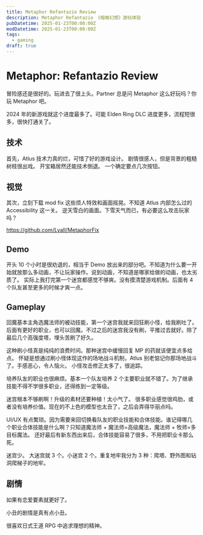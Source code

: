 ```yaml
---
title: Metaphor Refantazio Review
description: Metaphor Refantazio 《暗喻幻想》游玩体验
pubDatetime: 2025-01-23T00:00:00Z
modDatetime: 2025-01-23T00:00:00Z
tags:
  - gaming
draft: true
---
```


# Metaphor: Refantazio Review

冒险感还是很好的。玩进去了很上头。Partner 总是问 Metaphor 这么好玩吗？你玩 Metaphor 吧。

2024 年的新游戏就这个进度最多了。可能 Elden Ring DLC 进度更多，流程短很多，很快打通关了。

## 技术

首先，Atlus 技术力真的烂，可惜了好的游戏设计。
剧情很感人，但是背景的粗糙树枝很出戏。
开宝箱居然还能技术倒退。
一个确定要点几次按钮。

## 视觉

其次，立刻下载 mod fix 这些烦人特效和画面摇晃。不知道 Atlus 内部怎么过的 Accessibility 这一关。
逆天雪白的画面。下雪天气而已，有必要这么攻击玩家吗？

https://github.com/Lyall/MetaphorFix

## Demo

开头 10 个小时是很劝退的，相当于 Demo 放出来的部分吧。不知道为什么要一开始就放那么多动画，不让玩家操作。说到动画，不知道是哪家给做的动画，也太劣质了。
实际上我打完第一个迷宫都感觉不够爽。没有摸清楚游戏机制。后面有 4 个队友甚至更多的时候才爽一点。

## Gameplay

回魔基本主角选魔法师的被动技能，第一个迷宫我就来回狂刷小怪，给我刷吐了。
后面有更好的职业，也可以回魔。不过之后的迷宫我没有刷，平推过去就好。除了最后几个高强度塔，埋头苦刷了好久。

这种刷小怪真是纯纯的浪费时间。那种迷宫中缓慢回复 MP 的药就该便宜点多给点。
怀疑是想通过刷小怪体现这作的场地战斗机制，Atlus 别老惦记你那场地战斗了。手感恶心，令人恼火。
小怪攻击修正太多了，很追踪。

培养队友的职业也很麻烦。基本一个队友培养 2 个主要职业就不错了。为了继承技能不得不学很多职业，还得练到一定等级。

迷宫根本不够刷啊！升级的素材还要种植！太小气了。
很多职业感觉很鸡肋，或者没有培养价值。现在的不上色的模型也太丑了，之后会弄得华丽点吗。

UI/UX 有点繁琐。因为需要来回切换看队友的职业技能和合体技能。谁记得哪几个职业合体技能是什么啊？只知道魔法师 + 魔法师=高级魔法，魔法师 + 牧师=多目标魔法。
还好最后有新东西出来后，合体技能容易了很多，不用把职业卡那么死。

迷宫少。
大迷宫就 3 个。小迷宫 2 个。重复地牢我分为 3 种：爬塔、野外图和钻洞爬梯子的地牢。

## 剧情

如果有恋爱要素就更好了。

小丑的剧情是真有点小丑。

很喜欢日式王道 RPG 中追求理想的精神。

